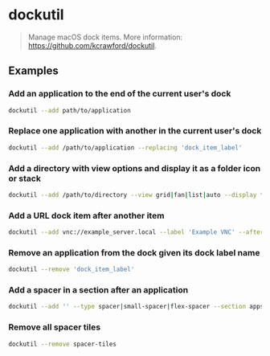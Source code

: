 # dockutil

> Manage macOS dock items. More information: <https://github.com/kcrawford/dockutil>.

## Examples

### Add an application to the end of the current user's dock

```bash
dockutil --add path/to/application
```

### Replace one application with another in the current user's dock

```bash
dockutil --add /path/to/application --replacing 'dock_item_label'
```

### Add a directory with view options and display it as a folder icon or stack

```bash
dockutil --add /path/to/directory --view grid|fan|list|auto --display folder|stack
```

### Add a URL dock item after another item

```bash
dockutil --add vnc://example_server.local --label 'Example VNC' --after dock_item_label
```

### Remove an application from the dock given its dock label name

```bash
dockutil --remove 'dock_item_label'
```

### Add a spacer in a section after an application

```bash
dockutil --add '' --type spacer|small-spacer|flex-spacer --section apps --after dock_item_label
```

### Remove all spacer tiles

```bash
dockutil --remove spacer-tiles
```
